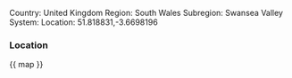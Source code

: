 Country: United Kingdom
Region: South Wales
Subregion: Swansea Valley
System:
Location: 51.818831,-3.6698196

### Location

{{ map }}
